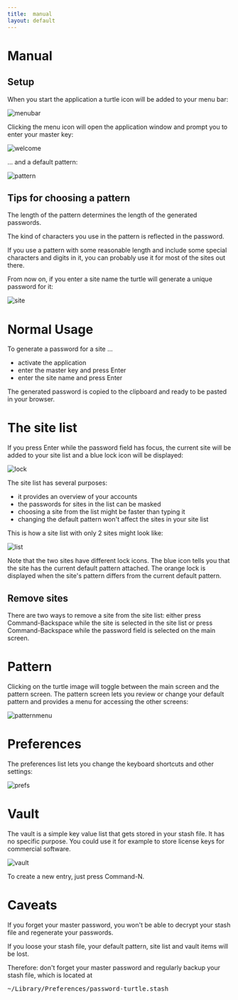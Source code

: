 ```yaml
---
title:  manual
layout: default
---
```


# Manual

## Setup

When you start the application a turtle icon will be added to your menu bar:

![menubar](password-turtle/img/menubar.png)

Clicking the menu icon will open the application window and prompt you to enter your master key:

![welcome](password-turtle/img/welcome.png)

... and a default pattern:

![pattern](password-turtle/img/pattern.png)

## Tips for choosing a pattern

The length of the pattern determines the length of the generated passwords. 

The kind of characters you use in the pattern is reflected in the password.

If you use a pattern with some reasonable length and include some special characters and digits in it, you can probably use it for most of the sites out there.

From now on, if you enter a site name the turtle will generate a unique password for it:

![site](password-turtle/img/site.png)

# Normal Usage

To generate a password for a site ...

- activate the application
- enter the master key and press Enter
- enter the site name and press Enter

The generated password is copied to the clipboard and ready to be pasted in your browser.

# The site list

If you press Enter while the password field has focus, the current site will be added to your site list
and a blue lock icon will be displayed:

![lock](password-turtle/img/lock.png)

The site list has several purposes:

- it provides an overview of your accounts
- the passwords for sites in the list can be masked
- choosing a site from the list might be faster than typing it
- changing the default pattern won't affect the sites in your site list

This is how a site list with only 2 sites might look like:

![list](password-turtle/img/list.png)

Note that the two sites have different lock icons. 
The blue icon tells you that the site has the current default pattern attached.
The orange lock is displayed when the site's pattern differs from the current default pattern.

## Remove sites

There are two ways to remove a site from the site list:
either press Command-Backspace while the site is selected in the site list
or press Command-Backspace while the password field is selected on the main screen.

# Pattern

Clicking on the turtle image will toggle between the main screen and the pattern screen.
The pattern screen lets you review or change your default pattern and provides a menu for accessing the other screens:

![patternmenu](password-turtle/img/patternmenu.png)

# Preferences

The preferences list lets you change the keyboard shortcuts and other settings:

![prefs](password-turtle/img/prefs.png)

# Vault

The vault is a simple key value list that gets stored in your stash file. 
It has no specific purpose. 
You could use it for example to store license keys for commercial software.

![vault](password-turtle/img/vault.png)

To create a new entry, just press Command-N.
    
# Caveats

If you forget your master password, you won't be able to decrypt your stash file and regenerate your passwords.

If you loose your stash file, your default pattern, site list and vault items will be lost.
    
Therefore: don't forget your master password and regularly backup your stash file, which is located at

<pre>~/Library/Preferences/password-turtle.stash</pre>
